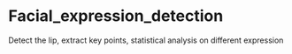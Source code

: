 # Facial_expression_detection
Detect the lip, extract key points, statistical analysis on different expression

